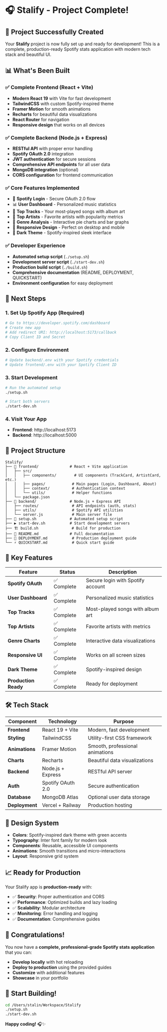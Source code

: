 # 🎧 Stalify - Project Complete! 

## 🎉 **Project Successfully Created**

Your **Stalify** project is now fully set up and ready for development! This is a complete, production-ready Spotify stats application with modern tech stack and beautiful UI.

## 📊 **What's Been Built**

### ✅ **Complete Frontend (React + Vite)**
- **Modern React 19** with Vite for fast development
- **TailwindCSS** with custom Spotify-inspired theme
- **Framer Motion** for smooth animations
- **Recharts** for beautiful data visualizations
- **React Router** for navigation
- **Responsive design** that works on all devices

### ✅ **Complete Backend (Node.js + Express)**
- **RESTful API** with proper error handling
- **Spotify OAuth 2.0** integration
- **JWT authentication** for secure sessions
- **Comprehensive API endpoints** for all user data
- **MongoDB integration** (optional)
- **CORS configuration** for frontend communication

### ✅ **Core Features Implemented**
- 🔐 **Spotify Login** - Secure OAuth 2.0 flow
- 📊 **User Dashboard** - Personalized music statistics
- 🎵 **Top Tracks** - Your most-played songs with album art
- 👥 **Top Artists** - Favorite artists with popularity metrics
- 🎨 **Genre Analysis** - Interactive pie charts and bar graphs
- 📱 **Responsive Design** - Perfect on desktop and mobile
- 🌙 **Dark Theme** - Spotify-inspired sleek interface

### ✅ **Developer Experience**
- **Automated setup script** (`./setup.sh`)
- **Development server script** (`./start-dev.sh`)
- **Production build script** (`./build.sh`)
- **Comprehensive documentation** (README, DEPLOYMENT, QUICKSTART)
- **Environment configuration** for easy deployment

## 🚀 **Next Steps**

### 1. **Set Up Spotify App** (Required)
```bash
# Go to https://developer.spotify.com/dashboard
# Create new app
# Add redirect URI: http://localhost:5173/callback
# Copy Client ID and Secret
```

### 2. **Configure Environment**
```bash
# Update backend/.env with your Spotify credentials
# Update frontend/.env with your Spotify Client ID
```

### 3. **Start Development**
```bash
# Run the automated setup
./setup.sh

# Start both servers
./start-dev.sh
```

### 4. **Visit Your App**
- **Frontend**: http://localhost:5173
- **Backend**: http://localhost:5000

## 📁 **Project Structure**

```
Stalify/
├── 📱 frontend/              # React + Vite application
│   ├── src/
│   │   ├── components/        # UI components (TrackCard, ArtistCard, etc.)
│   │   ├── pages/            # Main pages (Login, Dashboard, About)
│   │   ├── context/          # Authentication context
│   │   └── utils/            # Helper functions
│   └── package.json
├── 🔧 backend/               # Node.js + Express API
│   ├── routes/               # API endpoints (auth, stats)
│   ├── utils/                # Spotify API utilities
│   └── server.js             # Main server file
├── 🚀 setup.sh               # Automated setup script
├── ▶️ start-dev.sh           # Start development servers
├── 🏗️ build.sh               # Build for production
├── 📖 README.md              # Full documentation
├── 🚀 DEPLOYMENT.md           # Production deployment guide
└── ⚡ QUICKSTART.md           # Quick start guide
```

## 🎯 **Key Features**

| Feature | Status | Description |
|---------|--------|-------------|
| **Spotify OAuth** | ✅ Complete | Secure login with Spotify account |
| **User Dashboard** | ✅ Complete | Personalized music statistics |
| **Top Tracks** | ✅ Complete | Most-played songs with album art |
| **Top Artists** | ✅ Complete | Favorite artists with metrics |
| **Genre Charts** | ✅ Complete | Interactive data visualizations |
| **Responsive UI** | ✅ Complete | Works on all screen sizes |
| **Dark Theme** | ✅ Complete | Spotify-inspired design |
| **Production Ready** | ✅ Complete | Ready for deployment |

## 🛠️ **Tech Stack**

| Component | Technology | Purpose |
|-----------|------------|---------|
| **Frontend** | React 19 + Vite | Modern, fast development |
| **Styling** | TailwindCSS | Utility-first CSS framework |
| **Animations** | Framer Motion | Smooth, professional animations |
| **Charts** | Recharts | Beautiful data visualizations |
| **Backend** | Node.js + Express | RESTful API server |
| **Auth** | Spotify OAuth 2.0 | Secure authentication |
| **Database** | MongoDB Atlas | Optional user data storage |
| **Deployment** | Vercel + Railway | Production hosting |

## 🎨 **Design System**

- **Colors**: Spotify-inspired dark theme with green accents
- **Typography**: Inter font family for modern look
- **Components**: Reusable, accessible UI components
- **Animations**: Smooth transitions and micro-interactions
- **Layout**: Responsive grid system

## 📈 **Ready for Production**

Your Stalify app is **production-ready** with:
- ✅ **Security**: Proper authentication and CORS
- ✅ **Performance**: Optimized builds and lazy loading
- ✅ **Scalability**: Modular architecture
- ✅ **Monitoring**: Error handling and logging
- ✅ **Documentation**: Comprehensive guides

## 🎉 **Congratulations!**

You now have a **complete, professional-grade Spotify stats application** that you can:
- **Develop locally** with hot reloading
- **Deploy to production** using the provided guides
- **Customize** with additional features
- **Showcase** in your portfolio

## 🚀 **Start Building!**

```bash
cd /Users/stalin/Workspace/Stalify
./setup.sh
./start-dev.sh
```

**Happy coding!** 🎧✨
